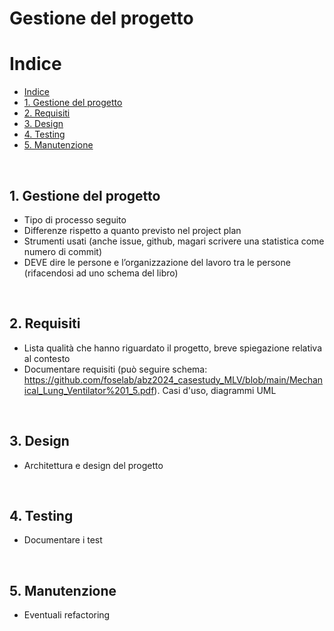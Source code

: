 # **Gestione del progetto**

# Indice
- [Indice](#indice)
- [1. Gestione del progetto](#1-gestione-del-progetto)
- [2. Requisiti](#2-requisiti)
- [3. Design](#3-design)
- [4. Testing](#4-testing)
- [5. Manutenzione](#5-manutenzione)

&nbsp;
## 1. Gestione del progetto
- Tipo di processo seguito
- Differenze rispetto a quanto previsto nel project plan
- Strumenti usati (anche issue, github, magari scrivere una statistica come numero di commit)
- DEVE dire le persone e l’organizzazione del lavoro tra le persone (rifacendosi ad uno schema del libro)

&nbsp;
## 2. Requisiti
- Lista qualità che hanno riguardato il progetto, breve spiegazione relativa al contesto
- Documentare requisiti (può seguire schema: https://github.com/foselab/abz2024_casestudy_MLV/blob/main/Mechanical_Lung_Ventilator%201_5.pdf). Casi d'uso, diagrammi UML

&nbsp;
## 3. Design
- Architettura e design del progetto

&nbsp;
## 4. Testing
- Documentare i test

&nbsp;
## 5. Manutenzione
- Eventuali refactoring

